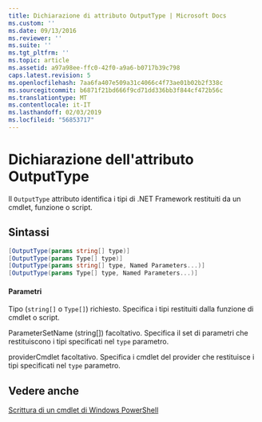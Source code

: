```yaml
---
title: Dichiarazione di attributo OutputType | Microsoft Docs
ms.custom: ''
ms.date: 09/13/2016
ms.reviewer: ''
ms.suite: ''
ms.tgt_pltfrm: ''
ms.topic: article
ms.assetid: a97a98ee-ffc0-42f0-a9a6-b0717b39c798
caps.latest.revision: 5
ms.openlocfilehash: 7aa6fa407e509a31c4066c4f73ae01b02b2f338c
ms.sourcegitcommit: b6871f21bd666f9cd71dd336bb3f844cf472b56c
ms.translationtype: MT
ms.contentlocale: it-IT
ms.lasthandoff: 02/03/2019
ms.locfileid: "56853717"
---
```

# <a name="outputtype-attribute-declaration"></a>Dichiarazione dell'attributo OutputType

Il `OutputType` attributo identifica i tipi di .NET Framework restituiti da un cmdlet, funzione o script.

## <a name="syntax"></a>Sintassi

```csharp
[OutputType(params string[] type)]
[OutputType(params Type[] type)]
[OutputType(params string[] type, Named Parameters...)]
[OutputType(params Type[] type, Named Parameters...)]
```

#### <a name="parameters"></a>Parametri

Tipo (`string[]` o `Type[]`) richiesto. Specifica i tipi restituiti dalla funzione di cmdlet o script.

ParameterSetName (string[]) facoltativo. Specifica il set di parametri che restituiscono i tipi specificati nel `type` parametro.

providerCmdlet facoltativo. Specifica i cmdlet del provider che restituisce i tipi specificati nel `type` parametro.

## <a name="see-also"></a>Vedere anche

[Scrittura di un cmdlet di Windows PowerShell](./writing-a-windows-powershell-cmdlet.md)
